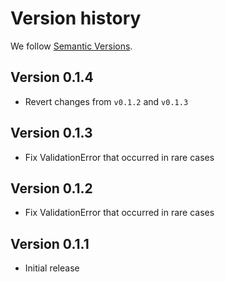# Version history

We follow [Semantic Versions](https://semver.org).

## Version 0.1.4

- Revert changes from `v0.1.2` and `v0.1.3`

## Version 0.1.3

- Fix ValidationError that occurred in rare cases

## Version 0.1.2

- Fix ValidationError that occurred in rare cases

## Version 0.1.1

- Initial release
